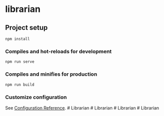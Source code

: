 # librarian

## Project setup
```
npm install
```

### Compiles and hot-reloads for development
```
npm run serve
```

### Compiles and minifies for production
```
npm run build
```

### Customize configuration
See [Configuration Reference](https://cli.vuejs.org/config/).
#   L i b r a r i a n  
 #   L i b r a r i a n  
 #   L i b r a r i a n  
 #   L i b r a r i a n  
 